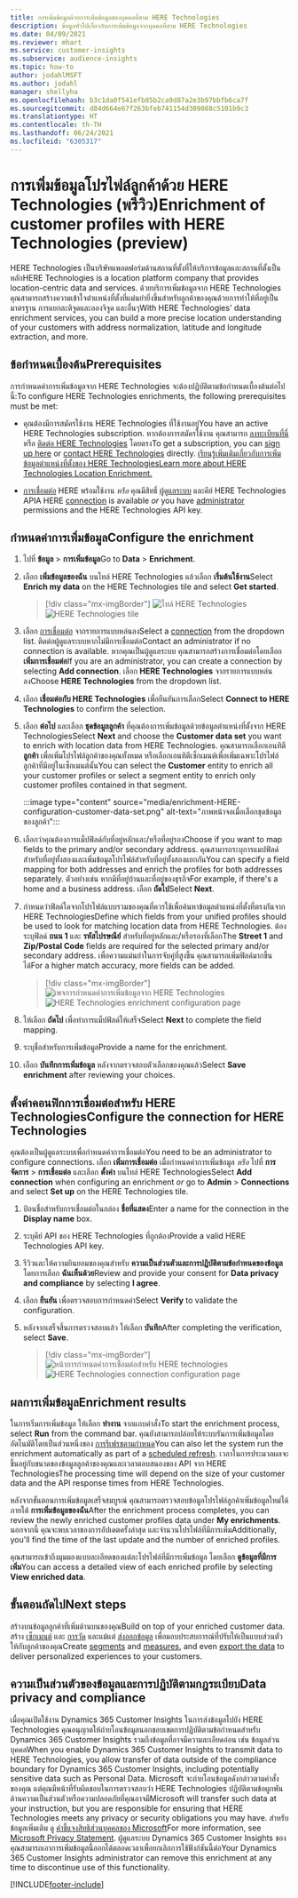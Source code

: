 ```yaml
---
title: การเพิ่มข้อมูลด้วยการเพิ่มข้อมูลของบุคคลที่สาม HERE Technologies
description: ข้อมูลทั่วไปเกี่ยวกับการเพิ่มข้อมูลจากบุคคลที่สาม HERE Technologies
ms.date: 04/09/2021
ms.reviewer: mhart
ms.service: customer-insights
ms.subservice: audience-insights
ms.topic: how-to
author: jodahlMSFT
ms.author: jodahl
manager: shellyha
ms.openlocfilehash: b3c1da0f541efb85b2ca9d87a2e3b97bbfb6ca7f
ms.sourcegitcommit: d84d664e67f263bfeb741154d309088c5101b9c3
ms.translationtype: HT
ms.contentlocale: th-TH
ms.lasthandoff: 06/24/2021
ms.locfileid: "6305317"
---
```

# <a name="enrichment-of-customer-profiles-with-here-technologies-preview"></a><span data-ttu-id="f6688-103">การเพิ่มข้อมูลโปรไฟล์ลูกค้าด้วย HERE Technologies (พรีวิว)</span><span class="sxs-lookup"><span data-stu-id="f6688-103">Enrichment of customer profiles with HERE Technologies (preview)</span></span>

<span data-ttu-id="f6688-104">HERE Technologies เป็นบริษัทแพลตฟอร์มด้านสถานที่ตั้งที่ให้บริการข้อมูลและสถานที่ตั้งเป็นหลัก</span><span class="sxs-lookup"><span data-stu-id="f6688-104">HERE Technologies is a location platform company that provides location-centric data and services.</span></span> <span data-ttu-id="f6688-105">ด้วยบริการเพิ่มข้อมูลจาก HERE Technologies คุณสามารถสร้างความเข้าใจตำแหน่งที่ตั้งที่แม่นยำยิ่งขึ้นสำหรับลูกค้าของคุณด้วยการทำให้ที่อยู่เป็นมาตรฐาน การแยกละติจูดและลองจิจูด และอื่นๆ</span><span class="sxs-lookup"><span data-stu-id="f6688-105">With HERE Technologies' data enrichment services, you can build a more precise location understanding of your customers with address normalization, latitude and longitude extraction, and more.</span></span>

## <a name="prerequisites"></a><span data-ttu-id="f6688-106">ข้อกำหนดเบื้องต้น</span><span class="sxs-lookup"><span data-stu-id="f6688-106">Prerequisites</span></span>

<span data-ttu-id="f6688-107">การกำหนดค่าการเพิ่มข้อมูลจาก HERE Technologies จะต้องปฏิบัติตามข้อกำหนดเบื้องต้นต่อไปนี้:</span><span class="sxs-lookup"><span data-stu-id="f6688-107">To configure HERE Technologies enrichments, the following prerequisites must be met:</span></span>

- <span data-ttu-id="f6688-108">คุณต้องมีการสมัครใช้งาน HERE Technologies ที่ใช้งานอยู่</span><span class="sxs-lookup"><span data-stu-id="f6688-108">You have an active HERE Technologies subscription.</span></span> <span data-ttu-id="f6688-109">หากต้องการสมัครใช้งาน คุณสามารถ [ลงทะเบียนที่นี่](https://developer.here.com/sign-up?utm_medium=referral&utm_source=Microsoft-Dynamics-CI&create=Freemium-Basic) หรือ [ติดต่อ HERE Technologies](https://developer.here.com/help?utm_medium=referral&utm_source=Microsoft-Dynamics-CI#how-can-we-help-you) โดยตรง</span><span class="sxs-lookup"><span data-stu-id="f6688-109">To get a subscription, you can [sign up here](https://developer.here.com/sign-up?utm_medium=referral&utm_source=Microsoft-Dynamics-CI&create=Freemium-Basic) or [contact HERE Technologies](https://developer.here.com/help?utm_medium=referral&utm_source=Microsoft-Dynamics-CI#how-can-we-help-you) directly.</span></span> [<span data-ttu-id="f6688-110">เรียนรู้เพิ่มเติมเกี่ยวกับการเพิ่มข้อมูลตำแหน่งที่ตั้งของ HERE Technologies</span><span class="sxs-lookup"><span data-stu-id="f6688-110">Learn more about HERE Technologies Location Enrichment.</span></span>](https://developer.here.com/location-enrichment?cid=Dev-MicrosoftDynamics-DB-0-Dev-&utm_source=MicrosoftDynamics&utm_medium=referral&utm_campaign=Online_Dev_ReferralMicrosoft)

- <span data-ttu-id="f6688-111">[การเชื่อมต่อ](connections.md) HERE พร้อมใช้งาน *หรือ* คุณมีสิทธิ์ [ผู้ดูแลระบบ](permissions.md#administrator) และคีย์ HERE Technologies API</span><span class="sxs-lookup"><span data-stu-id="f6688-111">A HERE [connection](connections.md) is available *or* you have [administrator](permissions.md#administrator) permissions and the HERE Technologies API key.</span></span>

## <a name="configure-the-enrichment"></a><span data-ttu-id="f6688-112">กำหนดค่าการเพิ่มข้อมูล</span><span class="sxs-lookup"><span data-stu-id="f6688-112">Configure the enrichment</span></span>

1. <span data-ttu-id="f6688-113">ไปที่ **ข้อมูล** > **การเพิ่มข้อมูล**</span><span class="sxs-lookup"><span data-stu-id="f6688-113">Go to **Data** > **Enrichment**.</span></span> 

1. <span data-ttu-id="f6688-114">เลือก **เพิ่มข้อมูลของฉัน** บนไทล์ HERE Technologies แล้วเลือก **เริ่มต้นใช้งาน**</span><span class="sxs-lookup"><span data-stu-id="f6688-114">Select **Enrich my data** on the HERE Technologies tile and select **Get started**.</span></span>

   > [!div class="mx-imgBorder"]
   > <span data-ttu-id="f6688-115">![ไทล์ HERE Technologies](media/HERE-tile.png "ไทล์ HERE Technologies")</span><span class="sxs-lookup"><span data-stu-id="f6688-115">![HERE Technologies tile](media/HERE-tile.png "HERE Technologies tile")</span></span>

1. <span data-ttu-id="f6688-116">เลือก [การเชื่อมต่อ](connections.md) จากรายการแบบหล่นลง</span><span class="sxs-lookup"><span data-stu-id="f6688-116">Select a [connection](connections.md) from the dropdown list.</span></span> <span data-ttu-id="f6688-117">ติดต่อผู้ดูแลระบบหากไม่มีการเชื่อมต่อ</span><span class="sxs-lookup"><span data-stu-id="f6688-117">Contact  an administrator if no connection is available.</span></span> <span data-ttu-id="f6688-118">หากคุณเป็นผู้ดูแลระบบ คุณสามารถสร้างการเชื่อมต่อโดยเลือก **เพิ่มการเชื่อมต่อ**</span><span class="sxs-lookup"><span data-stu-id="f6688-118">If you are an administrator, you can create a connection by selecting **Add connection**.</span></span> <span data-ttu-id="f6688-119">เลือก **HERE Technologies** จากรายการแบบหล่นลง</span><span class="sxs-lookup"><span data-stu-id="f6688-119">Choose **HERE Technologies** from the dropdown list.</span></span> 

1. <span data-ttu-id="f6688-120">เลือก **เชื่อมต่อกับ HERE Technologies** เพื่อยืนยันการเลือก</span><span class="sxs-lookup"><span data-stu-id="f6688-120">Select **Connect to HERE Technologies** to confirm the selection.</span></span>

1.  <span data-ttu-id="f6688-121">เลือก **ต่อไป** และเลือก **ชุดข้อมูลลูกค้า** ที่คุณต้องการเพิ่มข้อมูลด้วยข้อมูลตำแหน่งที่ตั้งจาก HERE Technologies</span><span class="sxs-lookup"><span data-stu-id="f6688-121">Select **Next** and choose the **Customer data set** you want to enrich with location data from HERE Technologies.</span></span> <span data-ttu-id="f6688-122">คุณสามารถเลือกเอนทิตี **ลูกค้า** เพื่อเพิ่มโปรไฟล์ลูกค้าของคุณทั้งหมด หรือเลือกเอนทิตีเซ็กเมนต์เพื่อเพิ่มเฉพาะโปรไฟล์ลูกค้าที่มีอยู่ในเซ็กเมนต์นั้น</span><span class="sxs-lookup"><span data-stu-id="f6688-122">You can select the **Customer** entity to enrich all your customer profiles or select a segment entity to enrich only customer profiles contained in that segment.</span></span>

    :::image type="content" source="media/enrichment-HERE-configuration-customer-data-set.png" alt-text="ภาพหน้าจอเมื่อเลือกชุดข้อมูลของลูกค้า":::

1. <span data-ttu-id="f6688-124">เลือกว่าคุณต้องการแม็ปฟิลด์กับที่อยู่หลักและ/หรือที่อยู่รอง</span><span class="sxs-lookup"><span data-stu-id="f6688-124">Choose if you want to map fields to the primary and/or secondary address.</span></span> <span data-ttu-id="f6688-125">คุณสามารถระบุการแมปฟิลด์สำหรับที่อยู่ทั้งสองและเพิ่มข้อมูลโปรไฟล์สำหรับที่อยู่ทั้งสองแยกกัน</span><span class="sxs-lookup"><span data-stu-id="f6688-125">You can specify a field mapping for both addresses and enrich the profiles for both addresses separately.</span></span> <span data-ttu-id="f6688-126">ตัวอย่างเช่น หากมีที่อยู่บ้านและที่อยู่ของธุรกิจ</span><span class="sxs-lookup"><span data-stu-id="f6688-126">For example, if there's a home and a business address.</span></span> <span data-ttu-id="f6688-127">เลือก **ถัดไป**</span><span class="sxs-lookup"><span data-stu-id="f6688-127">Select **Next**.</span></span>

1. <span data-ttu-id="f6688-128">กำหนดว่าฟิลด์ใดจากโปรไฟล์แบบรวมของคุณที่ควรใช้เพื่อค้นหาข้อมูลตำแหน่งที่ตั้งที่ตรงกันจาก HERE Technologies</span><span class="sxs-lookup"><span data-stu-id="f6688-128">Define which fields from your unified profiles should be used to look for matching location data from HERE Technologies.</span></span> <span data-ttu-id="f6688-129">ต้องระบุฟิลด์ **ถนน 1** และ **รหัสไปรษณีย์** สำหรับที่อยู่หลักและ/หรือรองที่เลือก</span><span class="sxs-lookup"><span data-stu-id="f6688-129">The **Street 1** and **Zip/Postal Code** fields are required for the selected primary and/or secondary address.</span></span> <span data-ttu-id="f6688-130">เพื่อความแม่นยำในการจับคู่ที่สูงขึ้น คุณสามารถเพิ่มฟิลด์มากขึ้นได้</span><span class="sxs-lookup"><span data-stu-id="f6688-130">For a higher match accuracy, more fields can be added.</span></span>

   > [!div class="mx-imgBorder"]
   > <span data-ttu-id="f6688-131">![เพจการกำหนดค่าการเพิ่มข้อมูลจาก HERE Technologies](media/enrichment-HERE-configuration.png "เพจการกำหนดค่าการเพิ่มข้อมูลจาก HERE Technologies")</span><span class="sxs-lookup"><span data-stu-id="f6688-131">![HERE Technologies enrichment configuration page](media/enrichment-HERE-configuration.png "HERE Technologies enrichment configuration page")</span></span>

1. <span data-ttu-id="f6688-132">ให้เลือก **ถัดไป** เพื่อทำการแม็ปฟิลด์ให้เสร็จ</span><span class="sxs-lookup"><span data-stu-id="f6688-132">Select **Next** to complete the field mapping.</span></span>

1. <span data-ttu-id="f6688-133">ระบุชื่อสำหรับการเพิ่มข้อมูล</span><span class="sxs-lookup"><span data-stu-id="f6688-133">Provide a name for the enrichment.</span></span> 

1. <span data-ttu-id="f6688-134">เลือก **บันทึกการเพิ่มข้อมูล** หลังจากตรวจสอบตัวเลือกของคุณแล้ว</span><span class="sxs-lookup"><span data-stu-id="f6688-134">Select **Save enrichment** after reviewing your choices.</span></span>

## <a name="configure-the-connection-for-here-technologies"></a><span data-ttu-id="f6688-135">ตั้งค่าคอนฟิกการเชื่อมต่อสำหรับ HERE Technologies</span><span class="sxs-lookup"><span data-stu-id="f6688-135">Configure the connection for HERE Technologies</span></span> 

<span data-ttu-id="f6688-136">คุณต้องเป็นผู้ดูแลระบบเพื่อกำหนดค่าการเชื่อมต่อ</span><span class="sxs-lookup"><span data-stu-id="f6688-136">You need to be an administrator to configure connections.</span></span> <span data-ttu-id="f6688-137">เลือก **เพิ่มการเชื่อมต่อ** เมื่อกำหนดค่าการเพิ่มข้อมูล *หรือ* ไปที่ **การจัดการ** > **การเชื่อมต่อ** และเลือก **ตั้งค่า** บนไทล์ HERE Technologies</span><span class="sxs-lookup"><span data-stu-id="f6688-137">Select **Add connection** when configuring an enrichment *or* go to **Admin** > **Connections** and select **Set up** on the HERE Technologies tile.</span></span>

1. <span data-ttu-id="f6688-138">ป้อนชื่อสำหรับการเชื่อมต่อในกล่อง **ชื่อที่แสดง**</span><span class="sxs-lookup"><span data-stu-id="f6688-138">Enter a name for the connection in the **Display name** box.</span></span>

1. <span data-ttu-id="f6688-139">ระบุคีย์ API ของ HERE Technologies ที่ถูกต้อง</span><span class="sxs-lookup"><span data-stu-id="f6688-139">Provide a valid HERE Technologies API key.</span></span>

1. <span data-ttu-id="f6688-140">รีวิวและให้ความยินยอมของคุณสำหรับ **ความเป็นส่วนตัวและการปฏิบัติตามข้อกำหนดของข้อมูล** โดยการเลือก **ฉันเห็นด้วย**</span><span class="sxs-lookup"><span data-stu-id="f6688-140">Review and provide your consent for **Data privacy and compliance** by selecting **I agree**.</span></span>

1. <span data-ttu-id="f6688-141">เลือก **ยืนยัน** เพื่อตรวจสอบการกำหนดค่า</span><span class="sxs-lookup"><span data-stu-id="f6688-141">Select **Verify** to validate the configuration.</span></span>

1. <span data-ttu-id="f6688-142">หลังจากเสร็จสิ้นการตรวจสอบแล้ว ให้เลือก **บันทึก**</span><span class="sxs-lookup"><span data-stu-id="f6688-142">After completing the verification, select **Save**.</span></span>

   > [!div class="mx-imgBorder"]
   > <span data-ttu-id="f6688-143">![หน้าการกำหนดค่าการเชื่อมต่อสำหรับ HERE technologies](media/enrichment-HERE-connection.png "หน้าการกำหนดค่าการเชื่อมต่อสำหรับ HERE technologies")</span><span class="sxs-lookup"><span data-stu-id="f6688-143">![HERE Technologies connection configuration page](media/enrichment-HERE-connection.png "HERE Technologies connection configuration page")</span></span>

## <a name="enrichment-results"></a><span data-ttu-id="f6688-144">ผลการเพิ่มข้อมูล</span><span class="sxs-lookup"><span data-stu-id="f6688-144">Enrichment results</span></span>

<span data-ttu-id="f6688-145">ในการเริ่มการเพิ่มข้อมูล ให้เลือก **ทำงาน** จากแถบคำสั่ง</span><span class="sxs-lookup"><span data-stu-id="f6688-145">To start the enrichment process, select **Run** from the command bar.</span></span> <span data-ttu-id="f6688-146">คุณยังสามารถปล่อยให้ระบบรันการเพิ่มข้อมูลโดยอัตโนมัติโดยเป็นส่วนหนึ่งของ [การรีเฟรชตามกำหนด](system.md#schedule-tab)</span><span class="sxs-lookup"><span data-stu-id="f6688-146">You can also let the system run the enrichment automatically as part of a [scheduled refresh](system.md#schedule-tab).</span></span> <span data-ttu-id="f6688-147">เวลาในการประมวลผลจะขึ้นอยู่กับขนาดของข้อมูลลูกค้าของคุณและเวลาตอบสนองของ API จาก HERE Technologies</span><span class="sxs-lookup"><span data-stu-id="f6688-147">The processing time will depend on the size of your customer data and the API response times from HERE Technologies.</span></span>

<span data-ttu-id="f6688-148">หลังจากขั้นตอนการเพิ่มข้อมูลเสร็จสมบูรณ์ คุณสามารถตรวจสอบข้อมูลโปรไฟล์ลูกค้าเพิ่มข้อมูลใหม่ได้ภายใต้ **การเพิ่มข้อมูลของฉัน**</span><span class="sxs-lookup"><span data-stu-id="f6688-148">After the enrichment process completes, you can review the newly enriched customer profiles data under **My enrichments**.</span></span> <span data-ttu-id="f6688-149">นอกจากนี้ คุณจะพบเวลาของการอัปเดตครั้งล่าสุด และจำนวนโปรไฟล์ที่มีการเพิ่ม</span><span class="sxs-lookup"><span data-stu-id="f6688-149">Additionally, you'll find the time of the last update and the number of enriched profiles.</span></span>

<span data-ttu-id="f6688-150">คุณสามารถเข้าถึงมุมมองแบบละเอียดของแต่ละโปรไฟล์ที่มีการเพิ่มข้อมูล โดยเลือก **ดูข้อมูลที่มีการเพิ่ม**</span><span class="sxs-lookup"><span data-stu-id="f6688-150">You can access a detailed view of each enriched profile by selecting **View enriched data**.</span></span>

## <a name="next-steps"></a><span data-ttu-id="f6688-151">ขั้นตอนถัดไป</span><span class="sxs-lookup"><span data-stu-id="f6688-151">Next steps</span></span>

<span data-ttu-id="f6688-152">สร้างบนข้อมูลลูกค้าที่เพิ่มด้านบนของคุณ</span><span class="sxs-lookup"><span data-stu-id="f6688-152">Build on top of your enriched customer data.</span></span> <span data-ttu-id="f6688-153">สร้าง [เซ็กเมนต์](segments.md) และ [การวัด](measures.md) และแม้แต่ [ส่งออกข้อมูล](export-destinations.md) เพื่อมอบประสบการณ์ที่ปรับให้เป็นแบบส่วนตัวให้กับลูกค้าของคุณ</span><span class="sxs-lookup"><span data-stu-id="f6688-153">Create [segments](segments.md) and [measures](measures.md), and even [export the data](export-destinations.md) to deliver personalized experiences to your customers.</span></span>

## <a name="data-privacy-and-compliance"></a><span data-ttu-id="f6688-154">ความเป็นส่วนตัวของข้อมูลและการปฏิบัติตามกฎระเบียบ</span><span class="sxs-lookup"><span data-stu-id="f6688-154">Data privacy and compliance</span></span>

<span data-ttu-id="f6688-155">เมื่อคุณเปิดใช้งาน Dynamics 365 Customer Insights ในการส่งข้อมูลไปยัง HERE Technologies คุณอนุญาตให้ถ่ายโอนข้อมูลนอกขอบเขตการปฏิบัติตามข้อกำหนดสำหรับ Dynamics 365 Customer Insights รวมถึงข้อมูลที่อาจมีความละเอียดอ่อน เช่น ข้อมูลส่วนบุคคล</span><span class="sxs-lookup"><span data-stu-id="f6688-155">When you enable Dynamics 365 Customer Insights to transmit data to HERE Technologies, you allow transfer of data outside of the compliance boundary for Dynamics 365 Customer Insights, including potentially sensitive data such as Personal Data.</span></span> <span data-ttu-id="f6688-156">Microsoft จะถ่ายโอนข้อมูลดังกล่าวตามคำสั่งของคุณ แต่คุณมีหน้าที่รับผิดชอบในการตรวจสอบว่า HERE Technologies ปฏิบัติตามข้อผูกพันด้านความเป็นส่วนตัวหรือความปลอดภัยที่คุณอาจมี</span><span class="sxs-lookup"><span data-stu-id="f6688-156">Microsoft will transfer such data at your instruction, but you are responsible for ensuring that HERE Technologies meets any privacy or security obligations you may have.</span></span> <span data-ttu-id="f6688-157">สำหรับข้อมูลเพิ่มเติม ดู [คำชี้แจงสิทธิส่วนบุคคลของ Microsoft](https://go.microsoft.com/fwlink/?linkid=396732)</span><span class="sxs-lookup"><span data-stu-id="f6688-157">For more information, see [Microsoft Privacy Statement](https://go.microsoft.com/fwlink/?linkid=396732).</span></span>
<span data-ttu-id="f6688-158">ผู้ดูแลระบบ Dynamics 365 Customer Insights ของคุณสามารถเอาการเพิ่มข้อมูลนี้ออกได้ตลอดเวลาเพื่อยกเลิกการใช้ฟังก์ชันนี้ต่อ</span><span class="sxs-lookup"><span data-stu-id="f6688-158">Your Dynamics 365 Customer Insights administrator can remove this enrichment at any time to discontinue use of this functionality.</span></span>


[!INCLUDE[footer-include](../includes/footer-banner.md)]
